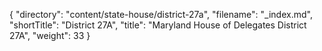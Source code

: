 {
  "directory": "content/state-house/district-27a",
  "filename": "_index.md",
  "shortTitle": "District 27A",
  "title": "Maryland House of Delegates District 27A",
  "weight": 33
}
